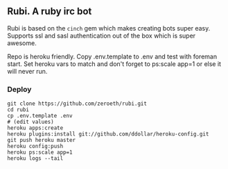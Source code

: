 Rubi. A ruby irc bot
--------------------

Rubi is based on the `cinch` gem which makes creating bots super easy. Supports ssl and sasl authentication out of the box which is super awesome.

Repo is heroku friendly. Copy .env.template to .env and test with foreman start. Set heroku vars to match and don't forget to ps:scale app=1 or else it will never run.

### Deploy

	git clone https://github.com/zeroeth/rubi.git
    cd rubi
    cp .env.template .env
    # (edit values)
    heroku apps:create
    heroku plugins:install git://github.com/ddollar/heroku-config.git
    git push heroku master
    heroku config:push
    heroku ps:scale app=1
    heroku logs --tail
